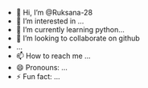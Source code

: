 - 👋 Hi, I’m @Ruksana-28
- 👀 I’m interested in ...
- 🌱 I’m currently learning python...
- 💞️ I’m looking to collaborate on  github
- ...
- 📫 How to reach me ...
- 😄 Pronouns: ...
- ⚡ Fun fact: ...

<!---
Ruksana-28/Ruksana-28 is a ✨ special ✨ repository because its `README.md` (this file) appears on your GitHub profile.
You can click the Preview link to take a look at your changes.
--->
